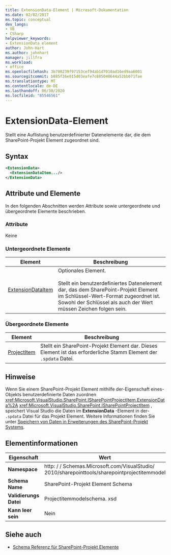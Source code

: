 ```yaml
---
title: ExtensionData-Element | Microsoft-Dokumentation
ms.date: 02/02/2017
ms.topic: conceptual
dev_langs:
- VB
- CSharp
helpviewer_keywords:
- ExtensionData element
author: John-Hart
ms.author: johnhart
manager: jillfra
ms.workload:
- office
ms.openlocfilehash: 3b700239f97153cef94ab1d7010ad16ed9aa6001
ms.sourcegitcommit: b885f26e015d03eafe7c885040644a52bb071fae
ms.translationtype: MT
ms.contentlocale: de-DE
ms.lasthandoff: 06/30/2020
ms.locfileid: "85546561"
---
```

# <a name="extensiondata-element"></a>ExtensionData-Element
  Stellt eine Auflistung benutzerdefinierter Datenelemente dar, die dem SharePoint-Projekt Element zugeordnet sind.

## <a name="syntax"></a>Syntax

```xml
<ExtensionData>
  <ExtensionDataItem.../>
</ExtensionData>
```

## <a name="attributes-and-elements"></a>Attribute und Elemente
 In den folgenden Abschnitten werden Attribute sowie untergeordnete und übergeordnete Elemente beschrieben.

### <a name="attributes"></a>Attribute
 Keine

### <a name="child-elements"></a>Untergeordnete Elemente

|Element|Beschreibung|
|-------------|-----------------|
|[ExtensionDataItem](../sharepoint/extensiondataitem-element.md)|Optionales Element.<br /><br /> Stellt ein benutzerdefiniertes Datenelement dar, das dem SharePoint-Projekt Element im Schlüssel-Wert-Format zugeordnet ist. Sowohl der Schlüssel als auch der Wert müssen Zeichen folgen sein.|

### <a name="parent-elements"></a>Übergeordnete Elemente

|Element|Beschreibung|
|-------------|-----------------|
|[ProjectItem](../sharepoint/projectitem-element.md)|Stellt ein SharePoint-Projekt Element dar. Dieses Element ist das erforderliche Stamm Element der `.spdata` Datei.|

## <a name="remarks"></a>Hinweise
 Wenn Sie einem SharePoint-Projekt Element mithilfe der-Eigenschaft eines-Objekts benutzerdefinierte Daten zuordnen <xref:Microsoft.VisualStudio.SharePoint.ISharePointProjectItem.ExtensionData%2A> <xref:Microsoft.VisualStudio.SharePoint.ISharePointProjectItem> , speichert Visual Studio die Daten im **ExtensionData** -Element in der- `.spdata` Datei für das Projekt Element. Weitere Informationen finden Sie unter [Speichern von Daten in Erweiterungen des SharePoint-Projekt Systems](../sharepoint/saving-data-in-extensions-of-the-sharepoint-project-system.md).

## <a name="element-information"></a>Elementinformationen

|Eigenschaft|Wert|
|-|-|
|**Namespace**|http: \/ \/ Schemas.Microsoft.com/VisualStudio/<br>2010/sharepointtools/sharepointprojectitemmodel|
|**Schema Name**|SharePoint-Projekt Element Schema|
|**Validierungs Datei**|Projectitemmodelschema. xsd|
|**Kann leer sein**|Nein|

## <a name="see-also"></a>Siehe auch
- [Schema Referenz für SharePoint-Projekt Elemente](../sharepoint/sharepoint-project-item-schema-reference.md)
